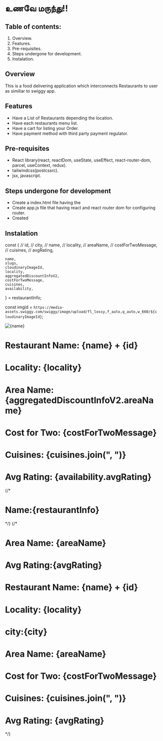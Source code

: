
# உணவே மருந்து!!

## Table of contents:
1. Overview.
2. Features.
3. Pre-requisites.
4. Steps undergone for development.
5. Instalation.

## Overview
This is a food delivering application which interconnects Restaurants to user as similiar to swiggy app.

## Features
- Have a List of Restaurants depending the location.
- Have each restaurants menu list.
- Have a cart for listing your Order.
- Have payment method with third party payment regulator.

## Pre-requisites
- React library(react, reactDom, useState, useEffect, react-router-dom, parcel, useContext, redux).
- tailwindcss(postcssrc).
- jsx, javascript.

## Steps undergone for development
- Create a index.html file having the <div textid = "main">
- Create app.js file that having react and react router dom for configuring router.
- Created 




## Instalation

const {
  //   id,
  //   city,
  //   name,
  //   locality,
  //   areaName,
  //   costForTwoMessage,
  //   cuisines,
  //   avgRating,
    
    name,
    slugs,
    cloudinaryImageId,
    locality,
    aggregatedDiscountInfoV2,
    costForTwoMessage,
    cuisines,
    availability,
  } = restaurantInfo;

  const imgid = `https://media-assets.swiggy.com/swiggy/image/upload/fl_lossy,f_auto,q_auto,w_660/${cloudinaryImageId}`;

 <img src={imgid} alt={name} className="w-auto" />
        <h1> Restaurant Name: {name} + {id} </h1>
        <h1> Locality: {locality} </h1>
        <h1> Area Name: {aggregatedDiscountInfoV2.areaName} </h1>
        <h1> Cost for Two: {costForTwoMessage} </h1>
        <h1> Cuisines: {cuisines.join(", ")} </h1>
        <h1> Avg Rating: {availability.avgRating} </h1>
       {/* <h1>Name:{restaurantInfo}</h1> */}
        {/* <h1> Area Name: {areaName} </h1>
        <h1> Avg Rating:{avgRating} </h1>
        <h1>
          Restaurant Name: {name} + {id}
        </h1>
        <h1> Locality: {locality} </h1>
        <h1>city:{city}</h1>
        <h1> Area Name: {areaName} </h1>
        <h1> Cost for Two: {costForTwoMessage} </h1>
        <h1> Cuisines: {cuisines.join(", ")} </h1>
        <h1> Avg Rating: {avgRating} </h1> */}